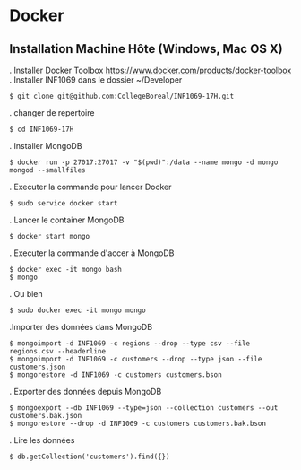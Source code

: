 # Docker

## Installation Machine Hôte (Windows, Mac OS X)

. Installer Docker Toolbox
https://www.docker.com/products/docker-toolbox
. Installer INF1069 dans le dossier ~/Developer
```
$ git clone git@github.com:CollegeBoreal/INF1069-17H.git
```
. changer de repertoire
```
$ cd INF1069-17H
```
. Installer MongoDB
```
$ docker run -p 27017:27017 -v "$(pwd)":/data --name mongo -d mongo mongod --smallfiles
```
. Executer la commande pour lancer Docker
```
$ sudo service docker start
```
. Lancer le container MongoDB
```
$ docker start mongo
```
. Executer la commande d'accer à MongoDB
```
$ docker exec -it mongo bash
$ mongo
```
. Ou bien
```
$ sudo docker exec -it mongo mongo
```
.Importer des données dans MongoDB
```
$ mongoimport -d INF1069 -c regions --drop --type csv --file regions.csv --headerline
$ mongoimport -d INF1069 -c customers --drop --type json --file customers.json
$ mongorestore -d INF1069 -c customers customers.bson
```
. Exporter des données depuis MongoDB
```
$ mongoexport --db INF1069 --type=json --collection customers --out customers.bak.json
$ mongorestore --drop -d INF1069 -c customers customers.bak.bson
```
. Lire les données
```
$ db.getCollection('customers').find({})
```
